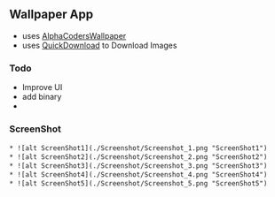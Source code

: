 ## Wallpaper App

* uses [AlphaCodersWallpaper](https://wall.alphacoders.com)
* uses [QuickDownload](https://github.com/Larpon/QuickDownload) to Download Images

### Todo
* Improve UI
* add binary
*
### ScreenShot

    * ![alt ScreenShot1](./Screenshot/Screenshot_1.png "ScreenShot1")
    * ![alt ScreenShot2](./Screenshot/Screenshot_2.png "ScreenShot2")
    * ![alt ScreenShot3](./Screenshot/Screenshot_3.png "ScreenShot3")
    * ![alt ScreenShot4](./Screenshot/Screenshot_4.png "ScreenShot4")
    * ![alt ScreenShot5](./Screenshot/Screenshot_5.png "ScreenShot5")
